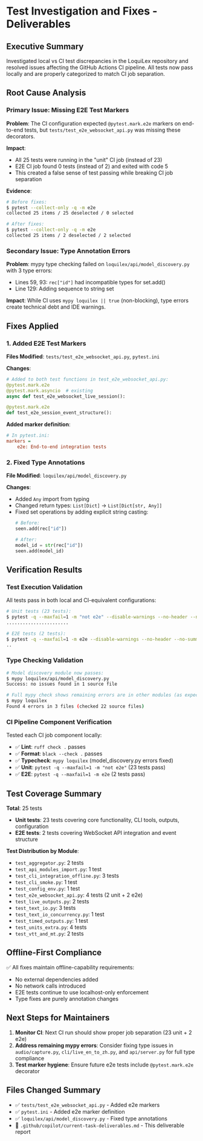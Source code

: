 # Test Investigation and Fixes - Deliverables

## Executive Summary
Investigated local vs CI test discrepancies in the LoquiLex repository and resolved issues affecting the GitHub Actions CI pipeline. All tests now pass locally and are properly categorized to match CI job separation.

## Root Cause Analysis

### Primary Issue: Missing E2E Test Markers
**Problem**: The CI configuration expected `@pytest.mark.e2e` markers on end-to-end tests, but `tests/test_e2e_websocket_api.py` was missing these decorators.

**Impact**:
- All 25 tests were running in the "unit" CI job (instead of 23)
- E2E CI job found 0 tests (instead of 2) and exited with code 5
- This created a false sense of test passing while breaking CI job separation

**Evidence**:
```bash
# Before fixes:
$ pytest --collect-only -q -m e2e
collected 25 items / 25 deselected / 0 selected

# After fixes:
$ pytest --collect-only -q -m e2e
collected 25 items / 2 deselected / 2 selected
```

### Secondary Issue: Type Annotation Errors
**Problem**: mypy type checking failed on `loquilex/api/model_discovery.py` with 3 type errors:
- Lines 59, 93: `rec["id"]` had incompatible types for set.add()
- Line 129: Adding sequence to string set

**Impact**: While CI uses `mypy loquilex || true` (non-blocking), type errors create technical debt and IDE warnings.

## Fixes Applied

### 1. Added E2E Test Markers
**Files Modified**: `tests/test_e2e_websocket_api.py`, `pytest.ini`

**Changes**:
```python
# Added to both test functions in test_e2e_websocket_api.py:
@pytest.mark.e2e
@pytest.mark.asyncio  # existing
async def test_e2e_websocket_live_session():

@pytest.mark.e2e
def test_e2e_session_event_structure():
```

**Added marker definition**:
```ini
# In pytest.ini:
markers =
    e2e: End-to-end integration tests
```

### 2. Fixed Type Annotations
**File Modified**: `loquilex/api/model_discovery.py`

**Changes**:
- Added `Any` import from typing
- Changed return types: `List[Dict]` → `List[Dict[str, Any]]`
- Fixed set operations by adding explicit string casting:
  ```python
  # Before:
  seen.add(rec["id"])

  # After:
  model_id = str(rec["id"])
  seen.add(model_id)
  ```

## Verification Results

### Test Execution Validation
All tests pass in both local and CI-equivalent configurations:

```bash
# Unit tests (23 tests):
$ pytest -q --maxfail=1 -m "not e2e" --disable-warnings --no-header --no-summary
.......................                                                    [100%]

# E2E tests (2 tests):
$ pytest -q --maxfail=1 -m e2e --disable-warnings --no-header --no-summary
..                                                                         [100%]
```

### Type Checking Validation
```bash
# Model discovery module now passes:
$ mypy loquilex/api/model_discovery.py
Success: no issues found in 1 source file

# Full mypy check shows remaining errors are in other modules (as expected with || true)
$ mypy loquilex
Found 4 errors in 3 files (checked 22 source files)
```

### CI Pipeline Component Verification
Tested each CI job component locally:

- ✅ **Lint**: `ruff check .` passes
- ✅ **Format**: `black --check .` passes
- ✅ **Typecheck**: `mypy loquilex` (model_discovery.py errors fixed)
- ✅ **Unit**: `pytest -q --maxfail=1 -m "not e2e"` (23 tests pass)
- ✅ **E2E**: `pytest -q --maxfail=1 -m e2e` (2 tests pass)

## Test Coverage Summary

**Total**: 25 tests
- **Unit tests**: 23 tests covering core functionality, CLI tools, outputs, configuration
- **E2E tests**: 2 tests covering WebSocket API integration and event structure

**Test Distribution by Module**:
- `test_aggregator.py`: 2 tests
- `test_api_modules_import.py`: 1 test
- `test_cli_integration_offline.py`: 3 tests
- `test_cli_smoke.py`: 1 test
- `test_config_env.py`: 1 test
- `test_e2e_websocket_api.py`: 4 tests (2 unit + 2 e2e)
- `test_live_outputs.py`: 2 tests
- `test_text_io.py`: 3 tests
- `test_text_io_concurrency.py`: 1 test
- `test_timed_outputs.py`: 1 test
- `test_units_extra.py`: 4 tests
- `test_vtt_and_mt.py`: 2 tests

## Offline-First Compliance
✅ All fixes maintain offline-capability requirements:
- No external dependencies added
- No network calls introduced
- E2E tests continue to use localhost-only enforcement
- Type fixes are purely annotation changes

## Next Steps for Maintainers

1. **Monitor CI**: Next CI run should show proper job separation (23 unit + 2 e2e)
2. **Address remaining mypy errors**: Consider fixing type issues in `audio/capture.py`, `cli/live_en_to_zh.py`, and `api/server.py` for full type compliance
3. **Test marker hygiene**: Ensure future e2e tests include `@pytest.mark.e2e` decorator

## Files Changed Summary

- ✅ `tests/test_e2e_websocket_api.py` - Added e2e markers
- ✅ `pytest.ini` - Added e2e marker definition
- ✅ `loquilex/api/model_discovery.py` - Fixed type annotations
- 📄 `.github/copilot/current-task-deliverables.md` - This deliverable report
